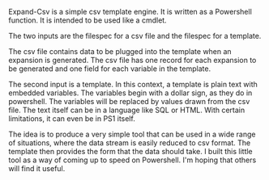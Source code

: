 Expand-Csv is a simple csv template engine. It is written as a Powershell function. It is intended to be used like a cmdlet.

The two inputs are the filespec for a csv file and the filespec for a template.

The csv file contains data to be plugged into the template when an expansion is generated.  The csv file has one record for each expansion to be generated and one field for each variable in the template.

The second input is a template.  In this context, a template is plain text with embedded variables.  The variables begin with a dollar sign, as they do in powershell.  The variables will be replaced by values drawn from the csv file.  The text itself can be in a language like SQL or HTML.  With certain limitations, it can even be in PS1 itself.

The idea is to produce a very simple tool that can be used in a wide range of situations,  where the data stream is easily reduced to csv format.  The template then provides the form that the data should take. I built this little tool as a way of coming up to speed on Powershell.  I'm hoping that others will find it useful.


